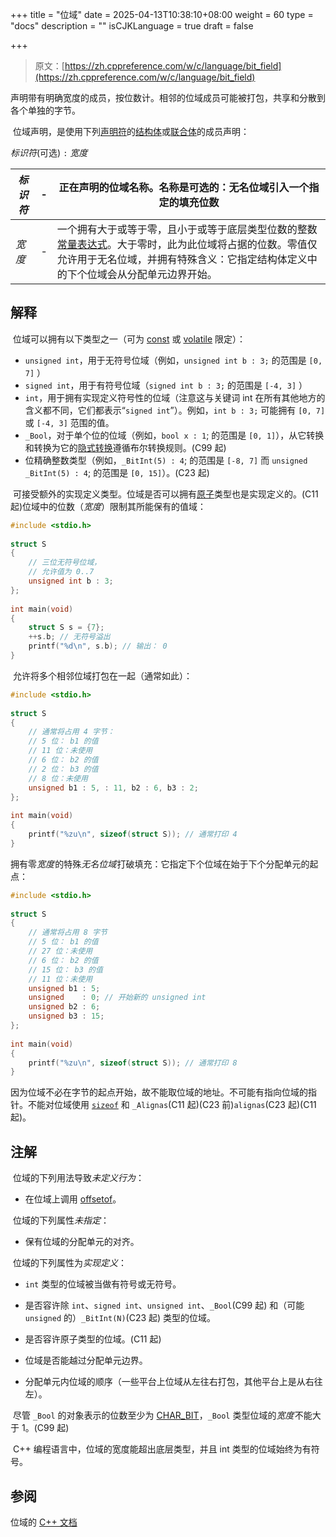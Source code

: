 +++
title = "位域"
date = 2025-04-13T10:38:10+08:00
weight = 60
type = "docs"
description = ""
isCJKLanguage = true
draft = false

+++

> 原文：[https://zh.cppreference.com/w/c/language/bit_field](https://zh.cppreference.com/w/c/language/bit_field)

​	声明带有明确宽度的成员，按位数计。相邻的位域成员可能被打包，共享和分散到各个单独的字节。

​	位域声明，是使用下列[声明符](https://zh.cppreference.com/w/c/language/declarations)的[结构体](https://zh.cppreference.com/w/c/language/struct)或[联合体](https://zh.cppreference.com/w/c/language/union)的成员声明：

*标识符*(可选) `:` *宽度*

| *标识符* | -    | 正在声明的位域名称。名称是可选的：无名位域引入一个指定的填充位数 |
| -------- | ---- | ------------------------------------------------------------ |
| *宽度*   | -    | 一个拥有大于或等于零，且小于或等于底层类型位数的整数[常量表达式](https://zh.cppreference.com/w/c/language/constant_expression)。大于零时，此为此位域将占据的位数。零值仅允许用于无名位域，并拥有特殊含义：它指定结构体定义中的下个位域会从分配单元边界开始。 |

## 解释

​	位域可以拥有以下类型之一（可为 [const](https://zh.cppreference.com/w/c/language/const) 或 [volatile](https://zh.cppreference.com/w/c/language/volatile) 限定）：

- `unsigned int`，用于无符号位域（例如，`unsigned int b : 3;` 的范围是 `[0, 7]` ）
- `signed int`，用于有符号位域（`signed int b : 3;` 的范围是 `[-4, 3]` ）
- `int`，用于拥有实现定义符号性的位域（注意这与关键词 int 在所有其他地方的含义都不同，它们都表示“`signed int`”）。例如，`int b : 3;` 可能拥有 `[0, 7]` 或 `[-4, 3]` 范围的值。
- `_Bool`，对于单个位的位域（例如，`bool x : 1`; 的范围是 `[0, 1]`），从它转换和转换为它的[隐式转换](https://zh.cppreference.com/w/c/language/conversion)遵循布尔转换规则。(C99 起)
- 位精确整数类型（例如，`_BitInt(5) : 4`; 的范围是 `[-8, 7]` 而 `unsigned _BitInt(5) : 4`; 的范围是 `[0, 15]`）。(C23 起)

​	可接受额外的实现定义类型。位域是否可以拥有[原子](https://zh.cppreference.com/w/c/language/atomic)类型也是实现定义的。(C11 起)位域中的位数（*宽度*）限制其所能保有的值域：

```c
#include <stdio.h>
 
struct S
{
    // 三位无符号位域，
    // 允许值为 0..7
    unsigned int b : 3;
};
 
int main(void)
{
    struct S s = {7};
    ++s.b; // 无符号溢出
    printf("%d\n", s.b); // 输出： 0
}
```

​	允许将多个相邻位域打包在一起（通常如此）：

```c
#include <stdio.h>
 
struct S
{
    // 通常将占用 4 字节：
    // 5 位： b1 的值
    // 11 位：未使用
    // 6 位： b2 的值
    // 2 位： b3 的值
    // 8 位：未使用
    unsigned b1 : 5, : 11, b2 : 6, b3 : 2;
};
 
int main(void)
{
    printf("%zu\n", sizeof(struct S)); // 通常打印 4
}
```

​	拥有零*宽度* ﻿的特殊*无名位域* ﻿打破填充：它指定下个位域在始于下个分配单元的起点：

```c
#include <stdio.h>
 
struct S
{
    // 通常将占用 8 字节
    // 5 位： b1 的值
    // 27 位：未使用
    // 6 位： b2 的值
    // 15 位： b3 的值
    // 11 位：未使用
    unsigned b1 : 5;
    unsigned    : 0; // 开始新的 unsigned int
    unsigned b2 : 6;
    unsigned b3 : 15;
};
 
int main(void)
{
    printf("%zu\n", sizeof(struct S)); // 通常打印 8
}
```

​	因为位域不必在字节的起点开始，故不能取位域的地址。不可能有指向位域的指针。不能对位域使用 [`sizeof`](https://zh.cppreference.com/w/c/language/sizeof) 和 `_Alignas`(C11 起)(C23 前)`alignas`(C23 起)(C11 起)。

## 注解

​	位域的下列用法导致*未定义行为*：

- 在位域上调用 [offsetof](https://zh.cppreference.com/w/c/types/offsetof)。

​	位域的下列属性*未指定*：

- 保有位域的分配单元的对齐。

​	位域的下列属性为*实现定义*：

- `int` 类型的位域被当做有符号或无符号。
- 是否容许除 `int`、`signed int`、`unsigned int`、`_Bool`(C99 起) 和（可能 `unsigned` 的）`_BitInt(N)`(C23 起) 类型的位域。
- 是否容许原子类型的位域。(C11 起)

- 位域是否能越过分配单元边界。
- 分配单元内位域的顺序（一些平台上位域从左往右打包，其他平台上是从右往左）。

​	尽管 `_Bool` 的对象表示的位数至少为 [CHAR_BIT](https://zh.cppreference.com/w/c/types/limits)，`_Bool` 类型位域的*宽度* ﻿不能大于 1。(C99 起)

​	C++ 编程语言中，位域的宽度能超出底层类型，并且 int 类型的位域始终为有符号。

## 参阅

位域的 [C++ 文档](https://zh.cppreference.com/w/cpp/language/bit_field)